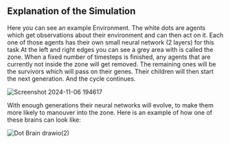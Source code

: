 ## Explanation of the Simulation
Here you can see an example Environment. The white dots are agents which get observations about their environment and can then act on it.
Each one of those agents has their own small neural network (2 layers) for this task
At the left and right edges you can see a grey area with is called the zone. When a fixed number of timesteps is finished, any agents that are currently not inside the zone will get removed.
The remaining ones will be the survivors which will pass on their genes. Their children will then start the next generation. And the cycle continues. 

![Screenshot 2024-11-06 194617](https://github.com/user-attachments/assets/25c947ae-5bb8-4079-99a4-2261b2d6d775)

With enough generations their neural networks will evolve, to make them more likely to manouver into the zone.
Here is an example of how one of these brains can look like:

![Dot Brain drawio(2)](https://github.com/user-attachments/assets/1a56f8f8-3f11-457f-9022-37e63893bb70)


